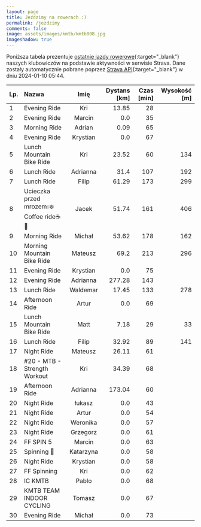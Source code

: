 ```yaml
---
layout: page
title: Jeździmy na rowerach :)
permalink: /jezdzimy
comments: false
image: assets/images/kmtb/kmtb008.jpg
imageshadow: true
---
```


Poniższa tabela prezentuje [ostatnie jazdy rowerowe](https://www.strava.com/clubs/336381){:target="_blank"} naszych klubowiczów na podstawie aktywności w serwisie Strava. Dane zostały automatycznie pobrane poprzez [Strava API](https://developers.strava.com/docs/reference/#api-Clubs-getClubActivitiesById){:target="_blank"} w dniu 2024-01-10 05:44.

Lp. | Nazwa | Imię | Dystans [km] | Czas [min] | Wysokość [m]
:--- | :--- | :---: | ---: | ---: | ---:
1|Evening Ride|Kri|13.85|28|
2|Evening Ride|Marcin|0.0|35|
3|Morning Ride|Adrian|0.09|65|
4|Evening Ride|Krystian|0.0|67|
5|Lunch Mountain Bike Ride|Kri|23.52|60|134
6|Lunch Ride|Adrianna|31.4|107|192
7|Lunch Ride|Filip|61.29|173|299
8|Ucieczka przed mrozem💧❄️ Coffee ride☕️🍪|Jacek|51.74|161|406
9|Morning Ride|Michał|53.62|178|162
10|Morning Mountain Bike Ride|Mateusz|69.2|213|296
11|Evening Ride|Krystian|0.0|75|
12|Evening Ride|Adrianna|277.28|143|
13|Lunch Ride|Waldemar|17.45|133|278
14|Afternoon Ride|Artur|0.0|69|
15|Lunch Mountain Bike Ride|Matt|7.18|29|33
16|Lunch Ride|Filip|32.92|89|141
17|Night Ride|Mateusz|26.11|61|
18|#20 - MTB - Strength Workout|Kri|34.39|68|
19|Afternoon Ride|Adrianna|173.04|60|
20|Night Ride|łukasz|0.0|43|
21|Night Ride|Artur|0.0|54|
22|Night Ride|Weronika|0.0|57|
23|Night Ride|Grzegorz|0.0|61|
24|FF SPIN 5|Marcin|0.0|63|
25|Spinning 🚴|Katarzyna|0.0|58|
26|Night Ride|Krystian|0.0|58|
27|FF Spinning|Kri|0.0|62|
28|IC KMTB|Pablo|0.0|68|
29|KMTB TEAM INDOOR CYCLING|Tomasz|0.0|67|
30|Evening Ride|Michał|0.0|73|

